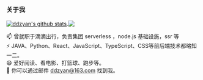 ### 关于我
<a href="https://github.com/ddzyan">
  <img align="center" src="https://github-readme-stats.vercel.app/api?username=ddzyan&show_icons=true&theme=radical" alt="ddzyan's github stats" />
</a>
<a href="https://github.com/ddzyan">
  <img align="center" src="https://github-readme-stats.vercel.app/api/top-langs/?username=ddzyan&layout=compact&theme=radical" />
</a>


📫 曾就职于滴滴出行，负责集团 serverless ，node.js 基础设施，ssr 等  
⚡ JAVA、Python、React、JavaScript、TypeScript、CSS等前后端技术都略知一二。  
😄 爱好阅读、看电影、打篮球、跑步等。  
💬 你可以通过邮件 ddzyan@163.com 找到我。
